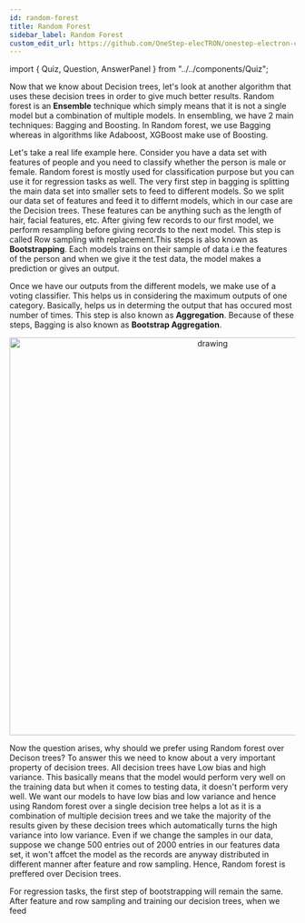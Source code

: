 ```yaml
---
id: random-forest
title: Random Forest
sidebar_label: Random Forest
custom_edit_url: https://github.com/OneStep-elecTRON/onestep-electron-content
---
```


import { Quiz, Question, AnswerPanel } from "../../components/Quiz";

Now that we know about Decision trees, let's look at another algorithm that uses these decision trees in order to give much better results. Random forest is an **Ensemble** technique which simply means that it is not a single model but a combination of multiple models. In ensembling, we have 2 main techniques: Bagging and Boosting. In Random forest, we use Bagging whereas in algorithms like Adaboost, XGBoost make use of Boosting.<br/>

Let's take a real life example here. Consider you have a data set with features of people and you need to classify whether the person is male or female. Random forest is mostly used for classification purpose but you can use it for regression tasks as well. The very first step in bagging is splitting the main data set into smaller sets to feed to different models. So we split our data set of features and feed it to differnt models, which in our case are the Decision trees. These features can be anything such as the length of hair, facial features, etc. After giving few records to our first model, we perform resampling before giving records to the next model. This step is called Row sampling with replacement.This steps is also known as **Bootstrapping**. Each models trains on their sample of data i.e the features of the person and when we give it the test data, the model makes a prediction or gives an output.<br/>

Once we have our outputs from the different models, we make use of a voting classifier. This helps us in considering the maximum outputs of one category. Basically, helps us in determing the output that has occured most number of times. This step is also known as **Aggregation**. Because of these steps, Bagging is also known as **Bootstrap Aggregation**. <br/>

<p align="center">
<img src="https://raw.githubusercontent.com/OneStep-elecTRON/ContentSection/main/Courses/easy_track/RandomForest/RandomForest-2.png" alt="drawing" width="700"/>
</p>

Now the question arises, why should we prefer using Random forest over Decison trees? To answer this we need to know about a very important property of decision trees. All decision trees have Low bias and high variance. This basically means that the model would perform very well on the training data but when it comes to testing data, it doesn't perform very well. We want our models to have low bias and low variance and hence using Random forest over a single decision tree helps a lot as it is a combination of multiple decision trees and we take the majority of the results given by these decision trees which automatically turns the high variance into low variance. Even if we change the samples in our data, suppose we change 500 entries out of 2000 entries in our features data set, it won't affcet the model as the records are anyway distributed in different manner after feature and row sampling. Hence, Random forest is preffered over Decision trees.<br/>

For regression tasks, the first step of bootstrapping will remain the same. After feature and row sampling and training our decision trees, when we feed 